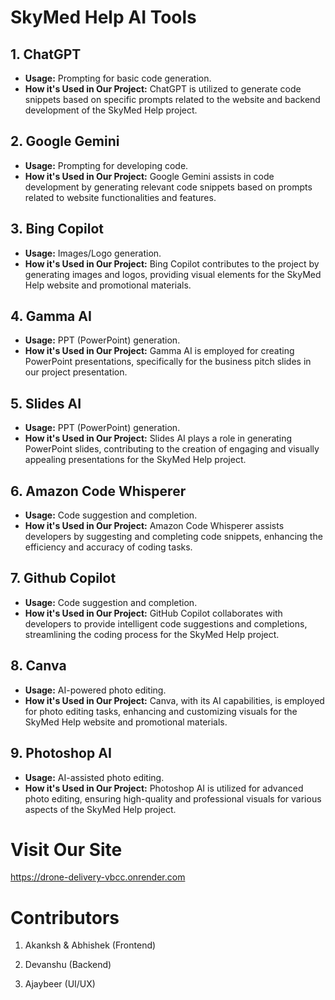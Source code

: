 # SkyMed Help AI Tools

## 1. ChatGPT
- **Usage:** Prompting for basic code generation.
- **How it's Used in Our Project:** ChatGPT is utilized to generate code snippets based on specific prompts related to the website and backend development of the SkyMed Help project.

## 2. Google Gemini
- **Usage:** Prompting for developing code.
- **How it's Used in Our Project:** Google Gemini assists in code development by generating relevant code snippets based on prompts related to website functionalities and features.

## 3. Bing Copilot
- **Usage:** Images/Logo generation.
- **How it's Used in Our Project:** Bing Copilot contributes to the project by generating images and logos, providing visual elements for the SkyMed Help website and promotional materials.

## 4. Gamma AI
- **Usage:** PPT (PowerPoint) generation.
- **How it's Used in Our Project:** Gamma AI is employed for creating PowerPoint presentations, specifically for the business pitch slides in our project presentation.

## 5. Slides AI
- **Usage:** PPT (PowerPoint) generation.
- **How it's Used in Our Project:** Slides AI plays a role in generating PowerPoint slides, contributing to the creation of engaging and visually appealing presentations for the SkyMed Help project.

## 6. Amazon Code Whisperer
- **Usage:** Code suggestion and completion.
- **How it's Used in Our Project:** Amazon Code Whisperer assists developers by suggesting and completing code snippets, enhancing the efficiency and accuracy of coding tasks.

## 7. Github Copilot
- **Usage:** Code suggestion and completion.
- **How it's Used in Our Project:** GitHub Copilot collaborates with developers to provide intelligent code suggestions and completions, streamlining the coding process for the SkyMed Help project.

## 8. Canva
- **Usage:** AI-powered photo editing.
- **How it's Used in Our Project:** Canva, with its AI capabilities, is employed for photo editing tasks, enhancing and customizing visuals for the SkyMed Help website and promotional materials.

## 9. Photoshop AI
- **Usage:** AI-assisted photo editing.
- **How it's Used in Our Project:** Photoshop AI is utilized for advanced photo editing, ensuring high-quality and professional visuals for various aspects of the SkyMed Help project.

# Visit Our Site
https://drone-delivery-vbcc.onrender.com

# Contributors

1. Akanksh & Abhishek (Frontend)

2. Devanshu (Backend)

3. Ajaybeer (UI/UX)
